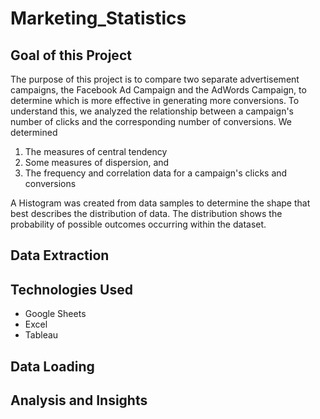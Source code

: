 # Marketing_Statistics

## Goal of this Project

The purpose of this project is to compare two separate advertisement campaigns, the Facebook Ad Campaign and the AdWords Campaign, to determine which is more effective in generating more conversions. To understand this, we analyzed the relationship between a campaign's number of clicks and the corresponding number of conversions. We determined
  1. The measures of central tendency
  2. Some measures of dispersion, and
  3. The frequency and correlation data for a campaign's clicks and conversions

A Histogram was created from data samples to determine the shape that best describes the distribution of data. The distribution shows the probability of possible outcomes occurring within the dataset.

## Data Extraction

## Technologies Used
* Google Sheets
* Excel
* Tableau

## Data Loading


## Analysis and Insights
